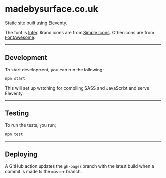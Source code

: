 # madebysurface.co.uk

Static site built using [Eleventy](https://www.11ty.dev).

The font is [Inter](https://rsms.me/inter). Brand icons are from [Simple
Icons](https://simpleicons.org). Other icons are from
[FontAwesome](https://origin.fontawesome.com/license).

---

## Development

To start development, you can run the following;

```bash
npm start
```

This will set up watching for compiling SASS and JavaScript and serve Eleventy.

---

## Testing

To run the tests, you run;

```bash
npm test
```

---

## Deploying

A GitHub action updates the `gh-pages` branch with the latest build when a
commit is made to the `master` branch.
